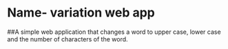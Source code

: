 # Name- variation web app

##A simple web application that changes a word to upper case, lower case and the number of characters of the word.
